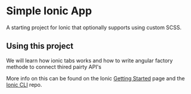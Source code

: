 Simple Ionic App
=====================

A starting project for Ionic that optionally supports using custom SCSS.

## Using this project

We will learn how ionic tabs works and how to write angular factory methode to connect thired pairty API's

More info on this can be found on the Ionic [Getting Started](http://ionicframework.com/getting-started) page and the [Ionic CLI](https://github.com/driftyco/ionic-cli) repo.

